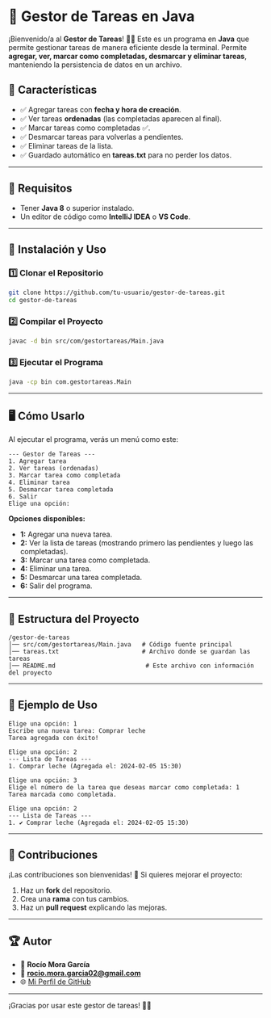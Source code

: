# 📌 Gestor de Tareas en Java

¡Bienvenido/a al **Gestor de Tareas**! 📝🚀 Este es un programa en **Java** que permite gestionar tareas de manera eficiente desde la terminal. Permite **agregar, ver, marcar como completadas, desmarcar y eliminar tareas**, manteniendo la persistencia de datos en un archivo.

## 📜 Características
- ✅ Agregar tareas con **fecha y hora de creación**.
- ✅ Ver tareas **ordenadas** (las completadas aparecen al final).
- ✅ Marcar tareas como completadas ✅.
- ✅ Desmarcar tareas para volverlas a pendientes.
- ✅ Eliminar tareas de la lista.
- ✅ Guardado automático en **tareas.txt** para no perder los datos.

---

## 🔧 Requisitos
- Tener **Java 8** o superior instalado.
- Un editor de código como **IntelliJ IDEA** o **VS Code**.

---

## 🚀 Instalación y Uso
### 1️⃣ Clonar el Repositorio
```bash
git clone https://github.com/tu-usuario/gestor-de-tareas.git
cd gestor-de-tareas
```

### 2️⃣ Compilar el Proyecto
```bash
javac -d bin src/com/gestortareas/Main.java
```

### 3️⃣ Ejecutar el Programa
```bash
java -cp bin com.gestortareas.Main
```

---

## 🖥 Cómo Usarlo
Al ejecutar el programa, verás un menú como este:
```plaintext
--- Gestor de Tareas ---
1. Agregar tarea
2. Ver tareas (ordenadas)
3. Marcar tarea como completada
4. Eliminar tarea
5. Desmarcar tarea completada
6. Salir
Elige una opción:
```
**Opciones disponibles:**
- **1:** Agregar una nueva tarea.
- **2:** Ver la lista de tareas (mostrando primero las pendientes y luego las completadas).
- **3:** Marcar una tarea como completada.
- **4:** Eliminar una tarea.
- **5:** Desmarcar una tarea completada.
- **6:** Salir del programa.

---

## 📂 Estructura del Proyecto
```
/gestor-de-tareas
│── src/com/gestortareas/Main.java   # Código fuente principal
│── tareas.txt                       # Archivo donde se guardan las tareas
│── README.md                         # Este archivo con información del proyecto
```

---

## 📝 Ejemplo de Uso
```
Elige una opción: 1
Escribe una nueva tarea: Comprar leche
Tarea agregada con éxito!

Elige una opción: 2
--- Lista de Tareas ---
1. Comprar leche (Agregada el: 2024-02-05 15:30)

Elige una opción: 3
Elige el número de la tarea que deseas marcar como completada: 1
Tarea marcada como completada.

Elige una opción: 2
--- Lista de Tareas ---
1. ✔ Comprar leche (Agregada el: 2024-02-05 15:30)
```

---

## 🔗 Contribuciones
¡Las contribuciones son bienvenidas! 🎉 Si quieres mejorar el proyecto:
1. Haz un **fork** del repositorio.
2. Crea una **rama** con tus cambios.
3. Haz un **pull request** explicando las mejoras.

---

## 🏆 Autor
- 👤 **Rocío Mora García**  
- 📧 **rocio.mora.garcia02@gmail.com**  
- 🌐 [Mi Perfil de GitHub](https://github.com/rociimoraa)

---

¡Gracias por usar este gestor de tareas! 🚀😊

